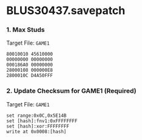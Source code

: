 # BLUS30437.savepatch

### 1. Max Studs

Target File: `GAME1`

```
80010010 45610000
00000000 00000000
000186A0 00000000
28000108 000000E8
2800010C D4A50FFF
```

### 2. Update Checksum for GAME1 (Required)

Target File: `GAME1`

```
set range:0x0C,0x5E14B
set [hash]:fnv1:0xFFFFFFFF
set [hash]:xor:FFFFFFFF
write at 0x0008:[hash]
```

